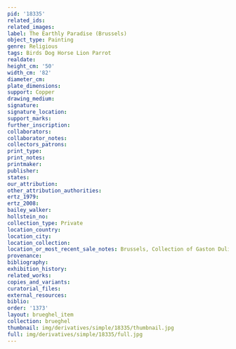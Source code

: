 ```yaml
---
pid: '18335'
related_ids: 
related_images: 
label: The Earthly Paradise (Brussels)
object_type: Painting
genre: Religious
tags: Birds Dog Horse Lion Parrot
realdate: 
height_cm: '50'
width_cm: '82'
diameter_cm: 
plate_dimensions: 
support: Copper
drawing_medium: 
signature: 
signature_location: 
support_marks: 
further_inscription: 
collaborators: 
collaborator_notes: 
collectors_patrons: 
print_type: 
print_notes: 
printmaker: 
publisher: 
states: 
our_attribution: 
other_attribution_authorities: 
ertz_1979: 
ertz_2008: 
bailey_walker: 
hollstein_no: 
collection_type: Private
location_country: 
location_city: 
location_collection: 
location_or_most_recent_sale_notes: Brussels, Collection of Gaston Duliere
provenance: 
bibliography: 
exhibition_history: 
related_works: 
copies_and_variants: 
curatorial_files: 
external_resources: 
biblio: 
order: '1373'
layout: brueghel_item
collection: brueghel
thumbnail: img/derivatives/simple/18335/thumbnail.jpg
full: img/derivatives/simple/18335/full.jpg
---
```

